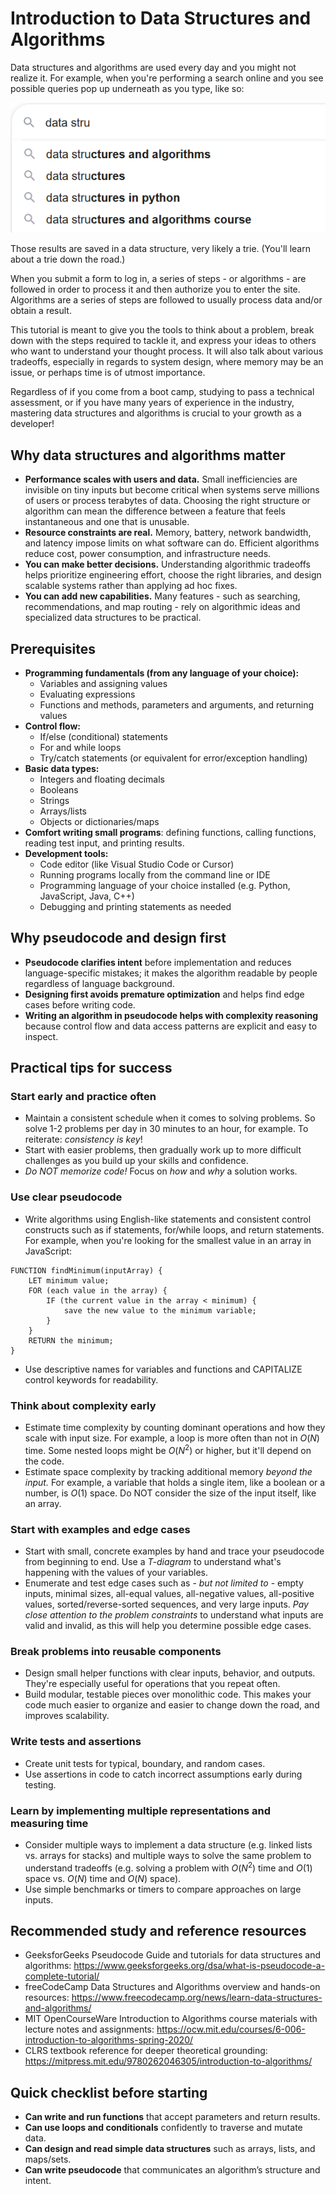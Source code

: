 # Introduction to Data Structures and Algorithms

Data structures and algorithms are used every day and you might not realize it.  For example, when you're performing a search online and you see possible queries pop up underneath as you type, like so:

![alt text](search-image.png)

Those results are saved in a data structure, very likely a trie.  (You'll learn about a trie down the road.)

When you submit a form to log in, a series of steps - or algorithms - are followed in order to process it and then authorize you to enter the site.  Algorithms are a series of steps are followed to usually process data and/or obtain a result.

This tutorial is meant to give you the tools to think about a problem, break down with the steps required to tackle it, and express your ideas to others who want to understand your thought process.  It will also talk about various tradeoffs, especially in regards to system design, where memory may be an issue, or perhaps time is of utmost importance.

Regardless of if you come from a boot camp, studying to pass a technical assessment, or if you have many years of experience in the industry, mastering data structures and algorithms is crucial to your growth as a developer!

## Why data structures and algorithms matter
- **Performance scales with users and data.**  Small inefficiencies are invisible on tiny inputs but become critical when systems serve millions of users or process terabytes of data.  Choosing the right structure or algorithm can mean the difference between a feature that feels instantaneous and one that is unusable.  
- **Resource constraints are real.**  Memory, battery, network bandwidth, and latency impose limits on what software can do.  Efficient algorithms reduce cost, power consumption, and infrastructure needs.  
- **You can make better decisions.**  Understanding algorithmic tradeoffs helps prioritize engineering effort, choose the right libraries, and design scalable systems rather than applying ad hoc fixes.
- **You can add new capabilities.**  Many features - such as searching, recommendations, and map routing - rely on algorithmic ideas and specialized data structures to be practical.  

## Prerequisites
- **Programming fundamentals (from any language of your choice):**
    - Variables and assigning values
    - Evaluating expressions 
    - Functions and methods, parameters and arguments, and returning values
- **Control flow:**
    - If/else (conditional) statements
    - For and while loops
    - Try/catch statements (or equivalent for error/exception handling)
- **Basic data types:**
    - Integers and floating decimals
    - Booleans
    - Strings
    - Arrays/lists
    - Objects or dictionaries/maps
- **Comfort writing small programs**: defining functions, calling functions, reading test input, and printing results.  
- **Development tools:**
    - Code editor (like Visual Studio Code or Cursor)
    - Running programs locally from the command line or IDE
    - Programming language of your choice installed (e.g. Python, JavaScript, Java, C++) 
    - Debugging and printing statements as needed

## Why pseudocode and design first
- **Pseudocode clarifies intent** before implementation and reduces language-specific mistakes; it makes the algorithm readable by people regardless of language background.  
- **Designing first avoids premature optimization** and helps find edge cases before writing code.  
- **Writing an algorithm in pseudocode helps with complexity reasoning** because control flow and data access patterns are explicit and easy to inspect.

## Practical tips for success
### Start early and practice often
- Maintain a consistent schedule when it comes to solving problems.  So solve 1-2 problems per day in 30 minutes to an hour, for example.  To reiterate: *consistency is key*!
- Start with easier problems, then gradually work up to more difficult challenges as you build up your skills and confidence.
- *Do NOT memorize code!*  Focus on *how* and *why* a solution works.

### Use clear pseudocode
- Write algorithms using English-like statements and consistent control constructs such as if statements, for/while loops, and return statements.  For example, when you're looking for the smallest value in an array in JavaScript:
```
FUNCTION findMinimum(inputArray) {
    LET minimum value;
    FOR (each value in the array) {
        IF (the current value in the array < minimum) {
            save the new value to the minimum variable;
        }
    }
    RETURN the minimum;
}
```
- Use descriptive names for variables and functions and CAPITALIZE control keywords for readability.

### Think about complexity early
- Estimate time complexity by counting dominant operations and how they scale with input size.  For example, a loop is more often than not in $O(N)$ time.  Some nested loops might be $O(N^2)$ or higher, but it'll depend on the code.
- Estimate space complexity by tracking additional memory *beyond the input.*  For example, a variable that holds a single item, like a boolean or a number, is $O(1)$ space.  Do NOT consider the size of the input itself, like an array.

### Start with examples and edge cases
- Start with small, concrete examples by hand and trace your pseudocode from beginning to end.  Use a *T-diagram* to understand what's happening with the values of your variables. 
- Enumerate and test edge cases such as - *but not limited to* - empty inputs, minimal sizes, all-equal values, all-negative values, all-positive values, sorted/reverse-sorted sequences, and very large inputs.  *Pay close attention to the problem constraints* to understand what inputs are valid and invalid, as this will help you determine possible edge cases.

### Break problems into reusable components
- Design small helper functions with clear inputs, behavior, and outputs.  They're especially useful for operations that you repeat often.
- Build modular, testable pieces over monolithic code.  This makes your code much easier to organize and easier to change down the road, and improves scalability.

### Write tests and assertions
- Create unit tests for typical, boundary, and random cases.  
- Use assertions in code to catch incorrect assumptions early during testing.

### Learn by implementing multiple representations and measuring time
- Consider multiple ways to implement a data structure (e.g. linked lists vs. arrays for stacks) and multiple ways to solve the same problem to understand tradeoffs (e.g. solving a problem with $O(N^2)$ time and $O(1)$ space vs. $O(N)$ time and $O(N)$ space).
- Use simple benchmarks or timers to compare approaches on large inputs.

## Recommended study and reference resources
- GeeksforGeeks Pseudocode Guide and tutorials for data structures and algorithms: https://www.geeksforgeeks.org/dsa/what-is-pseudocode-a-complete-tutorial/  
- freeCodeCamp Data Structures and Algorithms overview and hands-on resources: https://www.freecodecamp.org/news/learn-data-structures-and-algorithms/  
- MIT OpenCourseWare Introduction to Algorithms course materials with lecture notes and assignments: https://ocw.mit.edu/courses/6-006-introduction-to-algorithms-spring-2020/
- CLRS textbook reference for deeper theoretical grounding: https://mitpress.mit.edu/9780262046305/introduction-to-algorithms/  

## Quick checklist before starting
- **Can write and run functions** that accept parameters and return results.  
- **Can use loops and conditionals** confidently to traverse and mutate data.  
- **Can design and read simple data structures** such as arrays, lists, and maps/sets.  
- **Can write pseudocode** that communicates an algorithm’s structure and intent.